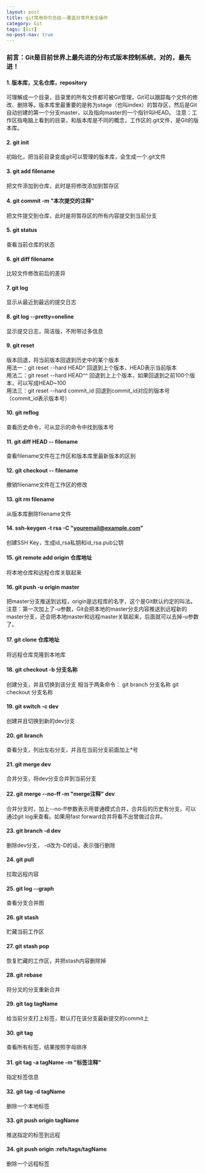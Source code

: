 ```yaml
---
layout: post
title: git常用命令总结——覆盖日常开发全操作
category: Git
tags: [Git]
no-post-nav: true
---
```



### 前言：Git是目前世界上最先进的分布式版本控制系统，对的，最先进！

#### 1. 版本库，又名仓库，repository

可理解成一个目录，目录里的所有文件都可被Git管理，Git可以跟踪每个文件的修改、删除等。版本库里最重要的是称为stage（也叫index）的暂存区，然后是Git自动创建的第一个分支master，以及指向master的一个指针叫HEAD。
注意：工作区指电脑上看到的目录，和版本库是不同的概念，工作区的.git文件，是Git的版本库。

#### 2. git init

初始化，把当前目录变成git可以管理的版本库，会生成一个.git文件

#### 3. git add filename

把文件添加到仓库，此时是将修改添加到暂存区

#### 4. git commit -m "本次提交的注释"

把文件提交到仓库，此时是将暂存区的所有内容提交到当前分支

#### 5. git status

查看当前仓库的状态

#### 6. git diff filename

比较文件修改前后的差异

#### 7. git log

显示从最近到最远的提交日志

#### 8. git log --pretty=oneline

显示提交日志，简洁版，不附带过多信息

#### 9. git reset 

版本回退，将当前版本回退到历史中的某个版本
<br/>
用法一：git reset --hard HEAD^ 回退到上个版本，HEAD表示当前版本
<br/>
用法二：git reset --hard HEAD^^ 回退到上上个版本，如果回退到之前100个版本，可以写成HEAD~100
<br/>
用法三：git reset --hard commit_id  回退到commit_id对应的版本号（commit_id表示版本号） 

#### 10. git reflog

查看历史命令，可从显示的命令中找到版本号

#### 11. git diff HEAD -- filename

查看filename文件在工作区和版本库里最新版本的区别

#### 12. git checkout -- filename

撤销filename文件在工作区的修改

#### 13. git rm filename

从版本库删除filename文件

#### 14. ssh-keygen -t rsa -C "youremail@example.com"

创建SSH Key，生成id_rsa私钥和id_rsa.pub公钥

#### 15. git remote add origin 仓库地址

将本地仓库和远程仓库关联起来

#### 16. git push -u origin master

把master分支推送到远程，origin是远程库的名字，这个是Git默认约定的叫法。
注意：第一次加上了-u参数，Git会把本地的master分支内容推送到远程新的master分支，还会把本地master和远程master关联起来，后面就可以去掉-u参数了。

#### 17. git clone 仓库地址

将远程仓库克隆到本地库

#### 18. git checkout -b 分支名称

创建分支，并且切换到该分支
相当于两条命令： git branch 分支名称   git checkout 分支名称

#### 19. git switch -c dev

创建并且切换到新的dev分支

#### 20. git branch

查看分支，列出左右分支，并且在当前分支前面加上*号

#### 21. git merge dev

合并分支，将dev分支合并到当前分支

#### 22. git merge --no-ff -m "merge注释" dev

合并分支时，加上--no-ff参数表示用普通模式合并，合并后的历史有分支，可以通过git log来查看。如果用fast forward合并将看不出曾做过合并。

#### 23. git branch -d dev

删除dev分支， -d改为-D的话，表示强行删除

#### 24. git pull

拉取远程内容

#### 25. git log --graph

查看分支合并图

#### 26. git stash

贮藏当前工作区

#### 27. git stash pop

恢复贮藏的工作区，并把stash内容删除掉

#### 28. git rebase

将分叉的分支重新合并

#### 29. git tag tagName

给当前分支打上标签，默认打在该分支最新提交的commit上

#### 30. git tag

查看所有标签，结果按照字母排序

#### 31. git tag -a tagName -m "标签注释"

指定标签信息

#### 32. git tag -d tagName

删除一个本地标签

#### 33. git push origin tagName

推送指定的标签到远程

#### 34. git push origin :refs/tags/tagName

删除一个远程标签